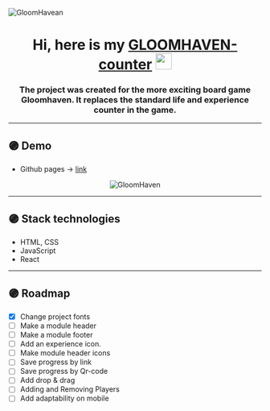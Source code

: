 ![GloomHavean](https://cdnb.artstation.com/p/assets/images/images/029/865/833/large/jasmine-schmidt-untitled-1.jpg?1598885402)



<h1 align="center">Hi, here is my <a href="https://masmits.github.io/GloomHaven-counter-on-react/" target="_blank"> GLOOMHAVEN-counter</a> 
<img src="https://github.com/blackcater/blackcater/raw/main/images/Hi.gif" height="32"/></h1>
<h3 align="center">The project was created for the more exciting board game Gloomhaven. It replaces the standard life and experience counter in the game.</h3>

---

## 🟣 Demo 
- Github pages -> [ link ](https://masmits.github.io/GloomHaven-counter-on-react/)
<div align="center"><img src="https://s8.gifyu.com/images/103b6b3e987790f1c.gif" alt="GloomHaven"></div>

---

## 🟣 Stack technologies
-   HTML, CSS
-   JavaScript
-   React

---
## 🟣 Roadmap
- [x] Change project fonts
- [ ] Make a module header
- [ ] Make a module footer
- [ ] Add an experience icon. 
- [ ] Make module header icons
- [ ] Save progress by link
- [ ] Save progress by Qr-code
- [ ] Add drop & drag
- [ ] Adding and Removing Players
- [ ] Add adaptability on mobile
